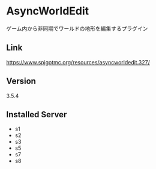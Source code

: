 # AsyncWorldEdit
ゲーム内から非同期でワールドの地形を編集するプラグイン

## Link
https://www.spigotmc.org/resources/asyncworldedit.327/

## Version
3.5.4

## Installed Server
- s1
- s2
- s3
- s5
- s7
- s8
